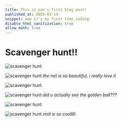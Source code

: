 ```yaml
---
title: This is pan's first blog post!
published_at: 2025-03-14
snippet: wow it's my first time coding
disable_html_sanitization: true
allow_math: true
---
```


# Scavenger hunt!!

![scavenger hunt](static/scavenger/IMG_9754.PNG)

![scavenger hunt](static/scavenger/IMG_9755.PNG)
*the net is so beautiful, i really love it*

![scavenger hunt](static/scavenger/IMG_9756.PNG)

![scavenger hunt](static/scavenger/IMG_9757.PNG)
*did u actually see the golden ball???*

![scavenger hunt](static/scavenger/IMG_9758.PNG)

![scavenger hunt](static/scavenger/IMG_9759.PNG)
*rmit is so coolllll*